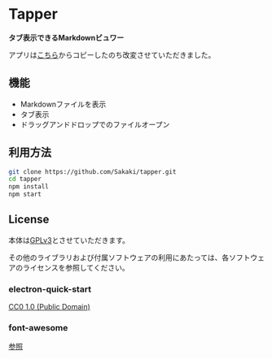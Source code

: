 # Tapper

**タブ表示できるMarkdownビュワー**

アプリは[こちら](https://github.com/electron/electron-quick-start)からコピーしたのち改変させていただきました。

## 機能

 * Markdownファイルを表示
 * タブ表示
 * ドラッグアンドドロップでのファイルオープン

## 利用方法

```bash
git clone https://github.com/Sakaki/tapper.git
cd tapper
npm install
npm start
```

## License

本体は[GPLv3](https://www.gnu.org/licenses/gpl-3.0.ja.html)とさせていただきます。

その他のライブラリおよび付属ソフトウェアの利用にあたっては、各ソフトウェアのライセンスを参照してください。

### electron-quick-start

[CC0 1.0 (Public Domain)](LICENSE.md)

### font-awesome

[参照](http://fontawesome.io/license/)
